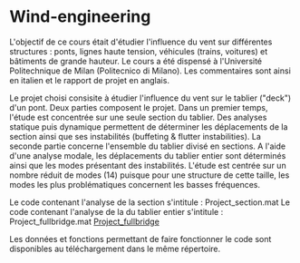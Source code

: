 # Wind-engineering

L'objectif de ce cours était d'étudier l'influence du vent sur différentes structures : ponts, lignes haute tension, véhicules (trains, voitures) et bâtiments de grande hauteur. Le cours a été dispensé à l'Université Politechnique de Milan (Politecnico di Milano). Les commentaires sont ainsi en italien et le rapport de projet en anglais. 

Le projet choisi consisite à étudier l'influence du vent sur le tablier ("deck") d'un pont. Deux parties composent le projet. Dans un premier temps, l'étude est concentrée sur une seule section du tablier. Des analyses statique puis dynamique permettent de déterminer les déplacements de la section ainsi que ses instabilités (buffeting & flutter instabilities). La seconde partie concerne l'ensemble du tablier divisé en sections. A l'aide d'une analyse modale, les déplacements du tablier entier sont déterminés ainsi que les modes présentant des instabilités. 
L'étude est centrée sur un nombre réduit de modes (14) puisque pour une structure de cette taille, les modes les plus problématiques concernent les basses fréquences. 

Le code contenant l'analyse de la section s'intitule : Project_section.mat
Le code contenant l'analyse de la du tablier entier s'intitule : Project_fullbridge.mat [Project_fullbridge](https://github.com/PalomaPerrin/Wind-engineering.git/Project_fullbridge.m)

Les données et fonctions permettant de faire fonctionner le code sont disponibles au téléchargement dans le même répertoire.
